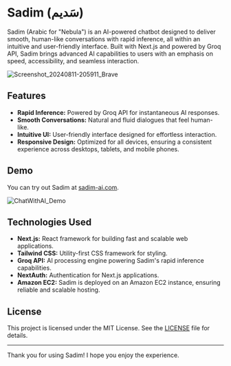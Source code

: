 # Sadim (سَديم)

Sadim (Arabic for "Nebula") is an AI-powered chatbot designed to deliver smooth, human-like conversations with rapid inference, all within an intuitive and user-friendly interface. Built with Next.js and powered by Groq API, Sadim brings advanced AI capabilities to users with an emphasis on speed, accessibility, and seamless interaction.

![Screenshot_20240811-205911_Brave](https://github.com/user-attachments/assets/3ace0d78-25e2-4ac8-a697-c9a7415b159f)

## Features

- **Rapid Inference:** Powered by Groq API for instantaneous AI responses.
- **Smooth Conversations:** Natural and fluid dialogues that feel human-like.
- **Intuitive UI:** User-friendly interface designed for effortless interaction.
- **Responsive Design:** Optimized for all devices, ensuring a consistent experience across desktops, tablets, and mobile phones.

## Demo

You can try out Sadim at [sadim-ai.com](https://sadim-ai.com).

![ChatWithAI_Demo](https://github.com/user-attachments/assets/0a8e50fb-1d72-4c21-83f4-e49ca5cf4fa5)

## Technologies Used

- **Next.js:** React framework for building fast and scalable web applications.
- **Tailwind CSS:** Utility-first CSS framework for styling.
- **Groq API:** AI processing engine powering Sadim's rapid inference capabilities.
- **NextAuth:** Authentication for Next.js applications.
- **Amazon EC2:** Sadim is deployed on an Amazon EC2 instance, ensuring reliable and scalable hosting.

## License

This project is licensed under the MIT License. See the [LICENSE](LICENSE) file for details.

---

Thank you for using Sadim! I hope you enjoy the experience.
